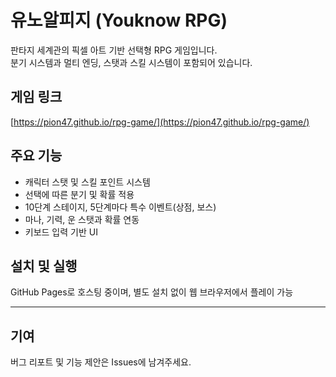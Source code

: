 # 유노알피지 (Youknow RPG)

판타지 세계관의 픽셀 아트 기반 선택형 RPG 게임입니다.  
분기 시스템과 멀티 엔딩, 스탯과 스킬 시스템이 포함되어 있습니다.

## 게임 링크  
[https://pion47.github.io/rpg-game/](https://pion47.github.io/rpg-game/)

## 주요 기능
- 캐릭터 스탯 및 스킬 포인트 시스템  
- 선택에 따른 분기 및 확률 적용  
- 10단계 스테이지, 5단계마다 특수 이벤트(상점, 보스)  
- 마나, 기력, 운 스탯과 확률 연동  
- 키보드 입력 기반 UI  

## 설치 및 실행  
GitHub Pages로 호스팅 중이며, 별도 설치 없이 웹 브라우저에서 플레이 가능

---

## 기여  
버그 리포트 및 기능 제안은 Issues에 남겨주세요.
